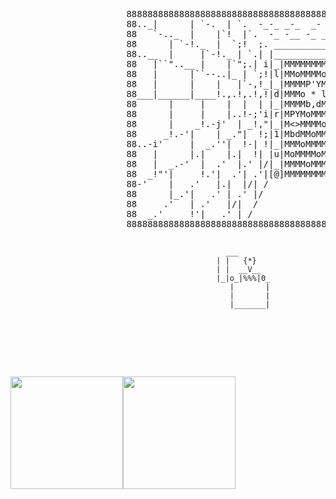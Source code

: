 <p align="center"> 
  <pre>
                      88888888888888888888888888888888888888888888888888888888888888888888888
                      88.._|      | `-.  | `.  -_-_ _-_  _-  _- -_ -  .'|   |.'|     |  _..88
                      88   `-.._  |    |`!  |`.  -_ -__ -_ _- _-_-  .'  |.;'   |   _.!-'|  88
                      88      | `-!._  |  `;!  ;. _______________ ,'| .-' |   _!.i'     |  88
                      88..__  |     |`-!._ | `.| |_______________||."'|  _!.;'   |     _|..88
                      88   |``"..__ |    |`";.| i|_|MMMMMMMMMMM|_|'| _!-|   |   _|..-|'    88
                      88   |      |``--..|_ | `;!|l|MMoMMMMoMMM|1|.'j   |_..!-'|     |     88
                      88   |      |    |   |`-,!_|_|MMMMP'YMMMM|_||.!-;'  |    |     |     88
                      88___|______|____!.,.!,.!,!|d|MMMo * loMM|p|,!,.!.,.!..__|_____|_____88
                      88      |     |    |  |  | |_|MMMMb,dMMMM|_|| |   |   |    |      |  88
                      88      |     |    |..!-;'i|r|MPYMoMMMMoM|r| |`-..|   |    |      |  88
                      88      |    _!.-j'  | _!,"|_|M<>MMMMoMMM|_||!._|  `i-!.._ |      |  88
                      88     _!.-'|    | _."|  !;|1|MbdMMoMMMMM|l|`.| `-._|    |``-.._  |  88
                      88..-i'     |  _.''|  !-| !|_|MMMoMMMMoMM|_|.|`-. | ``._ |     |``"..88
                      88   |      |.|    |.|  !| |u|MoMMMMoMMMM|n||`. |`!   | `".    |     88
                      88   |  _.-'  |  .'  |.' |/|_|MMMMoMMMMoM|_|! |`!  `,.|    |-._|     88
                      88  _!"'|     !.'|  .'| .'|[@]MMMMMMMMMMM[@] \|  `. | `._  |   `-._  88
                      88-'    |   .'   |.|  |/| /                 \|`.  |`!    |.|      |`-88
                      88      |_.'|   .' | .' |/                   \  \ |  `.  | `._-   |  88
                      88     .'   | .'   |/|  /                     \ |`!   |`.|    `.  |  88
                      88  _.'     !'|   .' | /                       \|  `  |  `.    |`.|  88
                      8888888888888888888888888888888888888888888888888888888888888888(FL)888
                        
                                                    ___    
                                                  | |   {*}
                                                  | |  __V__
                                                  |_|o_|%%%|0_
                                                     |       |
                                                     |       |
                                                     |_______|
</p>
<!-- ![](./profile-3d-contrib/profile-night-rainbow.svg) -->
<div>     
<a href = "https://github.com/anuraghazra/github-readme-stats">
<!-- <img height="180em" src=https://github-readme-stats-alpha-seven-73.vercel.app/api?username=Shahriar-0&theme=github-dark-blue&langs_count=12&layout=compact&hide=stars&count_private=true&show_icons=true&bg_color=00000000&alt="Top_Langs"/> --><img height="180em" src=https://github-readme-streak-stats.herokuapp.com/?user=Shahriar-0&show_icons=true&theme=github-dark-blue><img height="180em" src="https://github-readme-stats-alpha-seven-73.vercel.app/api/top-langs/?username=Shahriar-0&layout=compact&hide_border=true&langs_count=10&theme=dark&bg_color=000000#gh-dark-mode-only"/>
<!-- <img height="180em" width="350em" src="https://github-readme-stats-alpha-seven-73.vercel.app/api/wakatime?username=low_mist&theme=dark&range=all_time">  -->
</div>
